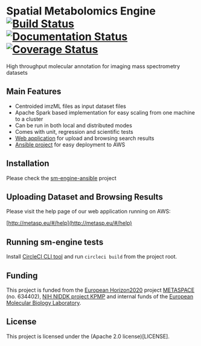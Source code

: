 # Spatial Metabolomics Engine [![Build Status](https://circleci.com/gh/METASPACE2020/sm-engine.svg?style=svg)](https://circleci.com/gh/METASPACE2020/sm-engine) [![Documentation Status](https://readthedocs.org/projects/sm-distributed/badge/?version=latest)](http://sm-distributed.readthedocs.org/en/latest/?badge=latest) [![Coverage Status](https://img.shields.io/coveralls/METASPACE2020/sm-engine.svg)](https://coveralls.io/github/METASPACE2020/sm-engine?branch=master)
High throughput molecular annotation for imaging mass spectrometry datasets

## Main Features
- Centroided imzML files as input dataset files
- Apache Spark based implementation for easy scaling from one machine to a cluster
- Can be run in both local and distributed modes
- Comes with unit, regression and scientific tests
- [Web application](https://github.com/METASPACE2020/sm-webapp) for upload and browsing search results
- [Ansible project](https://github.com/METASPACE2020/sm-engine-ansible) for easy deployment to AWS

## Installation
Please check the [sm-engine-ansible](https://github.com/METASPACE2020/sm-engine-ansible) project

## Uploading Dataset and Browsing Results
Please visit the help page of our web application running on AWS:

[http://metasp.eu/#/help](http://metasp.eu/#/help)

## Running sm-engine tests

Install [CircleCI CLI tool](https://circleci.com/docs/2.0/local-jobs/) and run `circleci build` from the project root.

## Funding

This project is funded from the [European Horizon2020](https://ec.europa.eu/programmes/horizon2020/)
project [METASPACE](http://project.metaspace2020.eu/) (no. 634402),
[NIH NIDDK project KPMP](http://kpmp.org/)
and internal funds of the [European Molecular Biology Laboratory](https://www.embl.org/).

## License

This project is licensed under the (Apache 2.0 license)[LICENSE].
